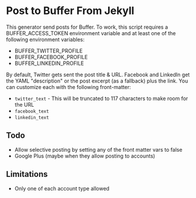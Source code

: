 # Post to Buffer From Jekyll

This generator send posts for Buffer. To work, this script requires a BUFFER_ACCESS_TOKEN environment variable and at least one of the following environment variables:

*  BUFFER_TWITTER_PROFILE
*  BUFFER_FACEBOOK_PROFILE
*  BUFFER_LINKEDIN_PROFILE 

By default, Twitter gets sent the post title & URL. Facebook and LinkedIn get the YAML "description" or the post excerpt (as a fallback) plus the link. You can customize each with the following front-matter:

* `twitter_text` - This will be truncated to 117 characters to make room for the URL
* `facebook_text`
* `linkedin_text`

## Todo

* Allow selective posting by setting any of the front matter vars to false
* Google Plus (maybe when they allow posting to accounts)

## Limitations

* Only one of each account type allowed
